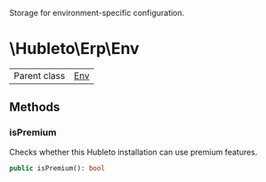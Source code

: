 
Storage for environment-specific configuration.

# \Hubleto\Erp\Env
<table class='table-default dense'>
<tr><td>Parent class</td><td><a href="../Framework/Env">Env</a></td></tr></table>


## Methods

### isPremium

Checks whether this Hubleto installation can use premium features.

```php
public isPremium(): bool
```


